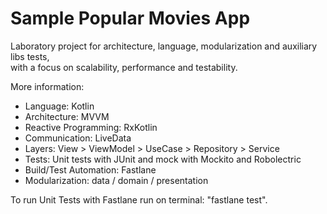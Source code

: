 # Sample Popular Movies App

Laboratory project for architecture, language, modularization and auxiliary libs tests,  
with a focus on scalability, performance and testability.

More information:  
- Language: Kotlin  
- Architecture: MVVM  
- Reactive Programming: RxKotlin  
- Communication: LiveData  
- Layers: View > ViewModel > UseCase > Repository > Service  
- Tests: Unit tests with JUnit and mock with Mockito and Robolectric  
- Build/Test Automation: Fastlane  
- Modularization: data / domain / presentation

To run Unit Tests with Fastlane run on terminal: "fastlane test".
